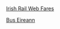 
[Irish Rail Web Fares](http://www.irishrail.ie/webfares)

[Bus Eireann](http://www.buseireann.ie/)
